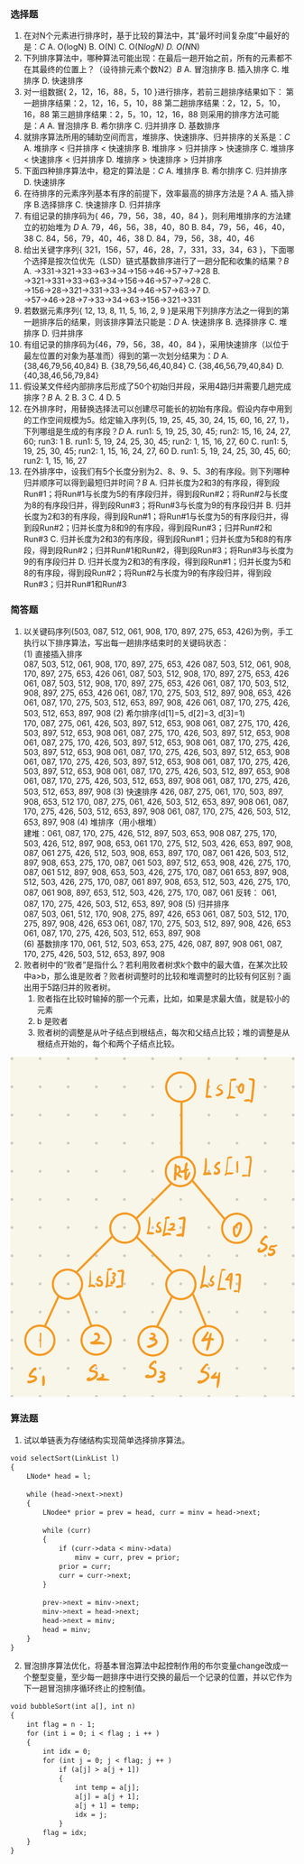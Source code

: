 ### 选择题
1. 在对N个元素进行排序时，基于比较的算法中，其“最坏时间复杂度”中最好的是：$C$
  A. O(logN)
  B. O(N)
  C. O(N*logN)
  D. O(N*N)
2. 下列排序算法中，哪种算法可能出现：在最后一趟开始之前，所有的元素都不在其最终的位置上？（设待排元素个数N2）$B$
  A. 冒泡排序
  B. 插入排序
  C. 堆排序
  D. 快速排序
3. 对一组数据{ 2，12，16，88，5，10 }进行排序，若前三趟排序结果如下：
  第一趟排序结果：2，12，16，5，10，88
  第二趟排序结果：2，12，5，10，16，88
  第三趟排序结果：2，5，10，12，16，88
  则采用的排序方法可能是：$A$
  A. 冒泡排序
  B. 希尔排序
  C. 归并排序
  D. 基数排序
4. 就排序算法所用的辅助空间而言，堆排序、快速排序、归并排序的关系是：$C$
  A. 堆排序 < 归并排序 < 快速排序
  B. 堆排序 > 归并排序 > 快速排序
  C. 堆排序 < 快速排序 < 归并排序
  D. 堆排序 > 快速排序 > 归并排序
5. 下面四种排序算法中，稳定的算法是：$C$
  A. 堆排序
  B. 希尔排序
  C. 归并排序
  D. 快速排序
6. 在待排序的元素序列基本有序的前提下，效率最高的排序方法是？$A$
  A. 插入排序 
  B.选择排序 
  C. 快速排序 
  D. 归并排序
7. 有组记录的排序码为{ 46，79，56，38，40，84 }，则利用堆排序的方法建立的初始堆为 $D$
  A. 79，46，56，38，40，80
  B. 84，79，56，46，40，38
  C. 84，56，79，40，46，38
  D. 84，79，56，38，40，46
8. 给出关键字序列{ 321，156，57，46，28，7，331，33，34，63 }，下面哪个选择是按次位优先（LSD）链式基数排序进行了一趟分配和收集的结果？$B$
  A. →331→321→33→63→34→156→46→57→7→28
  B. →321→331→33→63→34→156→46→57→7→28
  C. →156→28→321→331→33→34→46→57→63→7
  D. →57→46→28→7→33→34→63→156→321→331
9. 若数据元素序列{ 12, 13, 8, 11, 5, 16, 2, 9 }是采用下列排序方法之一得到的第一趟排序后的结果，则该排序算法只能是：$D$
  A. 快速排序
  B. 选择排序
  C. 堆排序
  D. 归并排序
10. 有组记录的排序码为{46，79，56，38，40，84 }，采用快速排序（以位于最左位置的对象为基准而）得到的第一次划分结果为：$D$
  A. {38,46,79,56,40,84}
  B. {38,79,56,46,40,84}
  C. {38,46,56,79,40,84}
  D. {40,38,46,56,79,84}
11. 假设某文件经内部排序后形成了50个初始归并段，采用4路归并需要几趟完成排序？$B$
  A. 2
  B. 3
  C. 4
  D. 5
12. 在外排序时，用替换选择法可以创建尽可能长的初始有序段。假设内存中用到的工作空间规模为5。给定输入序列{5, 19, 25, 45, 30, 24, 15, 60, 16, 27, 1}，下列哪组是生成的有序段？$D$
  A. run1: 5, 19, 25, 30, 45; run2: 15, 16, 24, 27, 60; run3: 1
  B. run1: 5, 19, 24, 25, 30, 45; run2: 1, 15, 16, 27, 60
  C. run1: 5, 19, 25, 30, 45; run2: 1, 15, 16, 24, 27, 60
  D. run1: 5, 19, 24, 25, 30, 45, 60; run2: 1, 15, 16, 27
13. 在外排序中，设我们有5个长度分别为2、8、9、5、3的有序段。则下列哪种归并顺序可以得到最短归并时间？$B$
  A. 归并长度为2和3的有序段，得到段Run#1；将Run#1与长度为5的有序段归并，得到段Run#2；将Run#2与长度为8的有序段归并，得到段Run#3；将Run#3与长度为9的有序段归并
  B. 归并长度为2和3的有序段，得到段Run#1；将Run#1与长度为5的有序段归并，得到段Run#2；归并长度为8和9的有序段，得到段Run#3；归并Run#2和Run#3
  C. 归并长度为2和3的有序段，得到段Run#1；归并长度为5和8的有序段，得到段Run#2；归并Run#1和Run#2，得到段Run#3；将Run#3与长度为9的有序段归并
  D. 归并长度为2和3的有序段，得到段Run#1；归并长度为5和8的有序段，得到段Run#2；将Run#2与长度为9的有序段归并，得到段Run#3；归并Run#1和Run#3

### 简答题
1. 以关键码序列(503, 087, 512, 061, 908, 170, 897, 275, 653, 426)为例，手工执行以下排序算法，写出每一趟排序结束时的关键码状态：           
  (1) 直接插入排序          
     087, 503, 512, 061, 908, 170, 897, 275, 653, 426
     087, 503, 512, 061, 908, 170, 897, 275, 653, 426
     061, 087, 503, 512, 908, 170, 897, 275, 653, 426
     061, 087, 503, 512, 908, 170, 897, 275, 653, 426
     061, 087, 170, 503, 512, 908, 897, 275, 653, 426
     061, 087, 170, 275, 503, 512, 897, 908, 653, 426
     061, 087, 170, 275, 503, 512, 653, 897, 908, 426
     061, 087, 170, 275, 426, 503, 512, 653, 897, 908
  (2) 希尔排序(d[1]=5, d[2]=3, d[3]=1)        
    170, 087, 275, 061, 426, 503, 897, 512, 653, 908
    061, 087, 275, 170, 426, 503, 897, 512, 653, 908
    061, 087, 275, 170, 426, 503, 897, 512, 653, 908
    061, 087, 275, 170, 426, 503, 897, 512, 653, 908
    061, 087, 170, 275, 426, 503, 897, 512, 653, 908
    061, 087, 170, 275, 426, 503, 897, 512, 653, 908
    061, 087, 170, 275, 426, 503, 897, 512, 653, 908
    061, 087, 170, 275, 426, 503, 897, 512, 653, 908
    061, 087, 170, 275, 426, 503, 512, 897, 653, 908
    061, 087, 170, 275, 426, 503, 512, 653, 897, 908
    061, 087, 170, 275, 426, 503, 512, 653, 897, 908
  (3) 快速排序
    426, 087, 275, 061, 170, 503, 897, 908, 653, 512
    170, 087, 275, 061, 426, 503, 512, 653, 897, 908
    061, 087, 170, 275, 426, 503, 512, 653, 897, 908
    061, 087, 170, 275, 426, 503, 512, 653, 897, 908
  (4) 堆排序（用小根堆）    
    建堆：061, 087, 170, 275, 426, 512, 897, 503, 653, 908
    087, 275, 170, 503, 426, 512, 897, 908, 653, 061
    170, 275, 512, 503, 426, 653, 897, 908, 087, 061
    275, 426, 512, 503, 908, 653, 897, 170, 087, 061
    426, 503, 512, 897, 908, 653, 275, 170, 087, 061
    503, 897, 512, 653, 908, 426, 275, 170, 087, 061
    512, 897, 908, 653, 503, 426, 275, 170, 087, 061
    653, 897, 908, 512, 503, 426, 275, 170, 087, 061
    897, 908, 653, 512, 503, 426, 275, 170, 087, 061
    908, 897, 653, 512, 503, 426, 275, 170, 087, 061
    反转： 061, 087, 170, 275, 426, 503, 512, 653, 897, 908
  (5) 归并排序   
    087, 503, 061, 512, 170, 908, 275, 897, 426, 653
    061, 087, 503, 512, 170, 275, 897, 908, 426, 653
    061, 087, 170, 275, 503, 512, 897, 908, 426, 653
    061, 087, 170, 275, 426, 503, 512, 653, 897, 908  
  (6) 基数排序
    170, 061, 512, 503, 653, 275, 426, 087, 897, 908
    061, 087, 170, 275, 426, 503, 512, 653, 897, 908  
2. 败者树中的“败者”是指什么？若利用败者树求k个数中的最大值，在某次比较中a>b，那么谁是败者？败者树调整时的比较和堆调整时的比较有何区别？画出用于5路归并的败者树。
    1. 败者指在比较时输掉的那一个元素，比如，如果是求最大值，就是较小的元素
    2. b 是败者
    3. 败者树的调整是从叶子结点到根结点，每次和父结点比较；堆的调整是从根结点开始的，每个和两个子结点比较。

![](IMG_717758A4831C-1.jpeg)


### 算法题

1. 试以单链表为存储结构实现简单选择排序算法。
```
void selectSort(LinkList l)
{
    LNode* head = l;
    
    while (head->next->next)
    {
        LNodee* prior = prev = head, curr = minv = head->next;

        while (curr)
        {
            if (curr->data < minv->data)
                minv = curr, prev = prior;
            prior = curr;
            curr = curr->next;
        }

        prev->next = minv->next;
        minv->next = head->next;
        head->next = minv;
        head = minv;
    }
}
```
2. 冒泡排序算法优化，将基本冒泡算法中起控制作用的布尔变量change改成一个整型变量，至少每一趟排序中进行交换的最后一个记录的位置，并以它作为下一趟冒泡排序循环终止的控制值。
```
void bubbleSort(int a[], int n)
{
    int flag = n - 1;
    for (int i = 0; i < flag ; i ++ )
    {
        int idx = 0;
        for (int j = 0; j < flag; j ++ )
            if (a[j] > a[j + 1]) 
            {
                int temp = a[j];
                a[j] = a[j + 1];
                a[j + 1] = temp;
                idx = j;
            }
        flag = idx;
    }
}
```
   